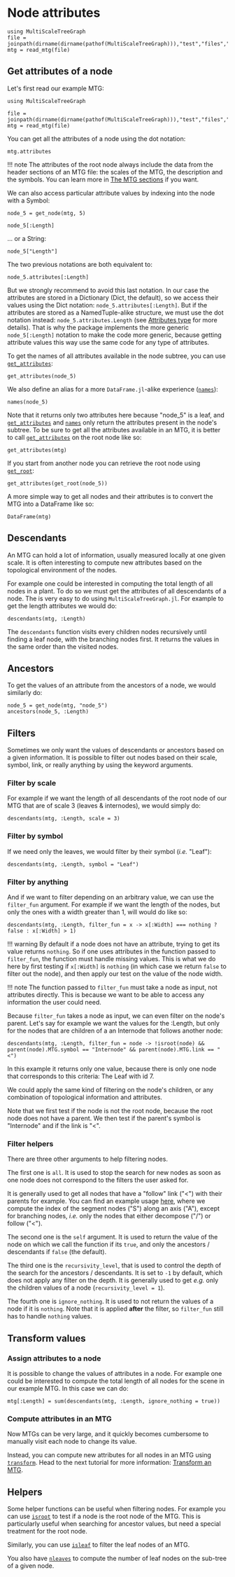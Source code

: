 # Node attributes

```@setup usepkg
using MultiScaleTreeGraph
file = joinpath(dirname(dirname(pathof(MultiScaleTreeGraph))),"test","files","simple_plant.mtg")
mtg = read_mtg(file)
```

## Get attributes of a node

Let's first read our example MTG:

```@example usepkg
using MultiScaleTreeGraph

file = joinpath(dirname(dirname(pathof(MultiScaleTreeGraph))),"test","files","simple_plant.mtg")
mtg = read_mtg(file)
```

You can get all the attributes of a node using the dot notation:

```@example usepkg
mtg.attributes
```

!!! note
    The attributes of the root node always include the data from the header sections of an MTG file: the scales of the MTG, the description and the symbols. You can learn more in [The MTG sections](@ref) if you want.

We can also access particular attribute values by indexing into the node with a Symbol:

```@example usepkg
node_5 = get_node(mtg, 5)

node_5[:Length]
```

... or a String:

```@example usepkg
node_5["Length"]
```

The two previous notations are both equivalent to:

```@example usepkg
node_5.attributes[:Length]
```

But we strongly recommend to avoid this last notation. In our case the attributes are stored in a Dictionary (Dict, the default), so we access their values using the Dict notation: `node_5.attributes[:Length]`. But if the attributes are stored as a NamedTuple-alike structure, we must use the dot notation instead: `node_5.attributes.Length` (see [Attributes type](@ref) for more details). That is why the package implements the more generic `node_5[:Length]` notation to make the code more generic, because getting attribute values this way use the same code for any type of attributes.

To get the names of all attributes available in the node subtree, you can use [`get_attributes`](@ref):

```@example usepkg
get_attributes(node_5)
```

We also define an alias for a more `DataFrame.jl`-alike experience ([`names`](@ref)):

```@example usepkg
names(node_5)
```

Note that it returns only two attributes here because "node\_5" is a leaf, and [`get_attributes`](@ref) and [`names`](@ref) only return the attributes present in the node's subtree. To be sure to get all the attributes available in an MTG, it is better to call [`get_attributes`](@ref) on the root node like so:

```@example usepkg
get_attributes(mtg)
```

If you start from another node you can retrieve the root node using [`get_root`](@ref):

```@example usepkg
get_attributes(get_root(node_5))
```

A more simple way to get all nodes and their attributes is to convert the MTG into a DataFrame like so:

```@example usepkg
DataFrame(mtg)
```

## Descendants

An MTG can hold a lot of information, usually measured locally at one given scale. It is often interesting to compute new attributes based on the topological environment of the nodes.

For example one could be interested in computing the total length of all nodes in a plant. To do so we must get the attributes of all descendants of a node. The is very easy to do using `MultiScaleTreeGraph.jl`. For example to get the length attributes we would do:

```@example usepkg
descendants(mtg, :Length)
```

The `descendants` function visits every children nodes recursively until finding a leaf node, with the branching nodes first. It returns the values in the same order than the visited nodes.

## Ancestors

To get the values of an attribute from the ancestors of a node, we would similarly do:

```@example usepkg
node_5 = get_node(mtg, "node_5")
ancestors(node_5, :Length)
```

## Filters

Sometimes we only want the values of descendants or ancestors based on a given information. It is possible to filter out nodes based on their scale, symbol, link, or really anything by using the keyword arguments.

### Filter by scale

For example if we want the length of all descendants of the root node of our MTG that are of scale 3 (leaves & internodes), we would simply do:

```@example usepkg
descendants(mtg, :Length, scale = 3)
```

### Filter by symbol

If we need only the leaves, we would filter by their symbol (*i.e.* "Leaf"):

```@example usepkg
descendants(mtg, :Length, symbol = "Leaf")
```

### Filter by anything

And if we want to filter depending on an arbitrary value, we can use the `filter_fun` argument. For example if we want the length of the nodes, but only the ones with a width greater than 1, will would do like so:

```@example usepkg
descendants(mtg, :Length, filter_fun = x -> x[:Width] === nothing ? false : x[:Width] > 1)
```

!!! warning
    By default if a node does not have an attribute, trying to get its value returns `nothing`. So if one uses attributes in the function passed to `filter_fun`, the function must handle missing values. This is what we do here by first testing if `x[:Width]` is `nothing` (in which case we return `false` to filter out the node), and then apply our test on the value of the node width.

!!! note
    The function passed to `filter_fun` must take a node as input, not attributes directly. This is because we want to be able to access any information the user could need.

Because `filter_fun` takes a node as input, we can even filter on the node's parent. Let's say for example we want the values for the :Length, but only for the nodes that are children of a an Internode that follows another node:

```@example usepkg
descendants(mtg, :Length, filter_fun = node -> !isroot(node) && parent(node).MTG.symbol == "Internode" && parent(node).MTG.link == "<")
```

In this example it returns only one value, because there is only one node that corresponds to this criteria: The Leaf with id 7.

We could apply the same kind of filtering on the node's children, or any combination of topological information and attributes.

Note that we first test if the node is not the root node, because the root node does not have a parent. We then test if the parent's symbol is "Internode" and if the link is "<".

### Filter helpers

There are three other arguments to help filtering nodes.

The first one is `all`. It is used to stop the search for new nodes as soon as one node does not correspond to the filters the user asked for.

It is generally used to get all nodes that have a "follow" link ("<") with their parents for example. You can find an example usage [here](https://github.com/VEZY/Biomass_evaluation_LiDAR/blob/98576d0d2e9b9cfc9588451cc2bce42df68a6c87/1-code/functions.jl#L54), where we compute the index of the segment nodes ("S") along an axis ("A"), except for branching nodes, *i.e.* only the nodes that either decompose ("/") or follow ("<").

The second one is the `self` argument. It is used to return the value of the node on which we call the function if its `true`, and only the ancestors / descendants if `false` (the default).

The third one is the `recursivity_level`, that is used to control the depth of the search for the  ancestors / descendants. It is set to `-1` by default, which does not apply any filter on the depth. It is generally used to get *e.g.* only the children values of a node (`recursivity_level = 1`).

The fourth one is `ignore_nothing`. It is used to not return the values of a node if it is `nothing`. Note that it is applied **after** the filter, so `filter_fun` still has to handle `nothing` values.

## Transform values

### Assign attributes to a node

It is possible to change the values of attributes in a node. For example one could be interested to compute the total length of all nodes for the scene in our example MTG. In this case we can do:

```@example usepkg
mtg[:Length] = sum(descendants(mtg, :Length, ignore_nothing = true))
```

### Compute attributes in an MTG

Now MTGs can be very large, and it quickly becomes cumbersome to manually visit each node to change its value.

Instead, you can compute new attributes for all nodes in an MTG using [`transform`](@ref). Head to the next tutorial for more information: [Transform an MTG](@ref).

## Helpers

Some helper functions can be useful when filtering nodes. For example you can use [`isroot`](@ref) to test if a node is the root node of the MTG. This is particularly useful when searching for ancestor values, but need a special treatment for the root node.

Similarly, you can use [`isleaf`](@ref) to filter the leaf nodes of an MTG.

You also have [`nleaves`](@ref) to compute the number of leaf nodes on the sub-tree of a given node.
